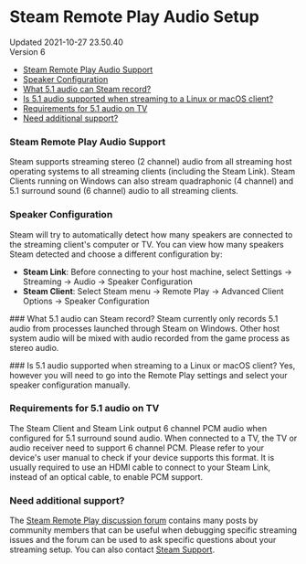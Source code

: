 # Steam Remote Play Audio Setup
Updated 2021-10-27 23.50.40  
Version 6  

* [Steam Remote Play Audio Support](#supportedformats)
* [Speaker Configuration](#channelconfig)
* [What 5.1 audio can Steam record?](#what51audio)
* [Is 5.1 audio supported when streaming to a Linux or macOS client?](#51audiolinux)
* [Requirements for 5.1 audio on TV](#51tv)
* [Need additional support?](#additionalsupport)

[](id=supportedformats)  
  
### Steam Remote Play Audio Support
Steam supports streaming stereo (2 channel) audio from all streaming host operating systems to all streaming clients (including the Steam Link). Steam Clients running on Windows can also stream quadraphonic (4 channel) and 5.1 surround sound (6 channel) audio to all streaming clients.  
  
[](id=channelconfig)  
### Speaker Configuration
Steam will try to automatically detect how many speakers are connected to the streaming client's computer or TV. You can view how many speakers Steam detected and choose a different configuration by:  
  

* **Steam Link**: Before connecting to your host machine, select Settings -> Streaming -> Audio -> Speaker Configuration
* **Steam Client**: Select Steam menu -> Remote Play -> Advanced Client Options -> Speaker Configuration

  
[](id=what51audio)### What 5.1 audio can Steam record?
Steam currently only records 5.1 audio from processes launched through Steam on Windows. Other host system audio will be mixed with audio recorded from the game process as stereo audio.  
  
  
[](id=51audiolinux)### Is 5.1 audio supported when streaming to a Linux or macOS client?
Yes, however you will need to go into the Remote Play settings and select your speaker configuration manually.  
  
[](id=51tv)  
### Requirements for 5.1 audio on TV
The Steam Client and Steam Link output 6 channel PCM audio when configured for 5.1 surround sound audio. When connected to a TV, the TV or audio receiver need to support 6 channel PCM. Please refer to your device's user manual to check if your device supports this format. It is usually required to use an HDMI cable to connect to your Steam Link, instead of an optical cable, to enable PCM support.  
  
[](id=additionalsupport)  
### Need additional support?
The [Steam Remote Play discussion forum](http://steamcommunity.com/groups/homestream/discussions) contains many posts by community members that can be useful when debugging specific streaming issues and the forum can be used to ask specific questions about your streaming setup. You can also contact [Steam Support](https://help.steampowered.com).